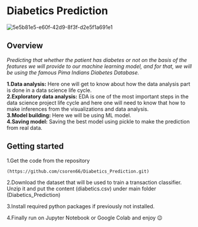 # Diabetics Prediction

![5e5b81e5-e60f-42d9-8f3f-d2e5f1a691e1](https://user-images.githubusercontent.com/67580321/171868993-93a6ba9b-f35f-42cb-810f-169d548a857d.jpg)

## Overview

*Predicting that whether the patient has diabetes or not on the basis of the features we will provide to our machine learning model, and for that, we will be using the famous Pima Indians Diabetes Database.*

**1.Data analysis:** Here one will get to know about how the data analysis part is done in a data science life cycle.<br/>
**2.Exploratory data analysis:** EDA is one of the most important steps in the data science project life cycle and here one will need to know that how to make inferences from the visualizations and data analysis.<br/>
**3.Model building:** Here we will be using ML model.<br/>
**4.Saving model:** Saving the best model using pickle to make the prediction from real data.<br/>

## Getting started
1.Get the code from the repository
```
(https://github.com/csoren66/Diabetics_Prediction.git)
```
2.Download the dataset that will be used to train a transaction classifier. Unzip it and put the content (diabetics.csv) under main folder (Diabetics_Prediction)

3.Install required python packages if previously not installed.

4.Finally run on Jupyter Notebook or Google Colab and enjoy 😉
